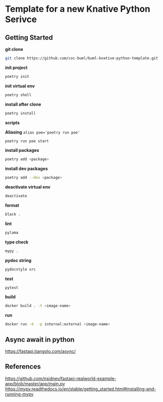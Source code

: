 # Template for a new Knative Python Serivce

## Getting Started

**git clone**

```bash
git clone https://github.com/coc-buml/buml-knative-python-template.git <new-service-name>
```

**init project**

```bash
poetry init
```

**init virtual env**

```bash
poetry shell
```

**install after clone**

```bash
poetry install
```

**scripts**

**Aliasing** `alias poe='poetry run poe'`

```bash
poetry run poe start
```

**install packages**

```bash
poetry add <package>
```

**install dev packages**

```bash
poetry add --dev <package>
```

**deactivate virtual env**

```bash
deactivate
```

**format**

```bash
black .
```

**lint**

```bash
pylama
```

**type check**

```bash
mypy .
```

**pydoc string**

```bash
pydocstyle src
```

**test**

```bash
pytest
```

**build**

```bash
docker build . -t <image-name>
```

**run**

```bash
docker run -d  -p internal:external <image-name>
```

## Async await in python

https://fastapi.tiangolo.com/async/

## References

https://github.com/nsidnev/fastapi-realworld-example-app/blob/master/app/main.py
https://mypy.readthedocs.io/en/stable/getting_started.html#installing-and-running-mypy
